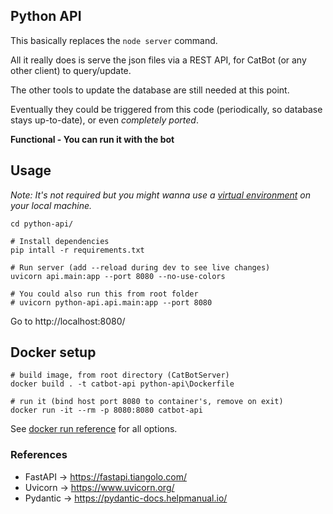 ## Python API

This basically replaces the ``node server`` command.

All it really does is serve the json files via a REST API, for CatBot (or any other client) to query/update.

The other tools to update the database are still needed at this point. 

Eventually they could be triggered from this code (periodically, so database stays up-to-date), or even *completely ported*. 

**Functional - You can run it with the bot** 

## Usage

*Note: It's not required but you might wanna use a [virtual environment](https://docs.python.org/3/tutorial/venv.html) on your local machine.*

````
cd python-api/

# Install dependencies
pip intall -r requirements.txt

# Run server (add --reload during dev to see live changes)
uvicorn api.main:app --port 8080 --no-use-colors 

# You could also run this from root folder
# uvicorn python-api.api.main:app --port 8080 
````
Go to http://localhost:8080/ 


## Docker setup

````
# build image, from root directory (CatBotServer) 
docker build . -t catbot-api python-api\Dockerfile

# run it (bind host port 8080 to container's, remove on exit) 
docker run -it --rm -p 8080:8080 catbot-api
````

See [docker run reference](https://docs.docker.com/engine/reference/run/) for all options.

### References

- FastAPI &rarr; https://fastapi.tiangolo.com/
- Uvicorn &rarr; https://www.uvicorn.org/
- Pydantic &rarr; https://pydantic-docs.helpmanual.io/
  